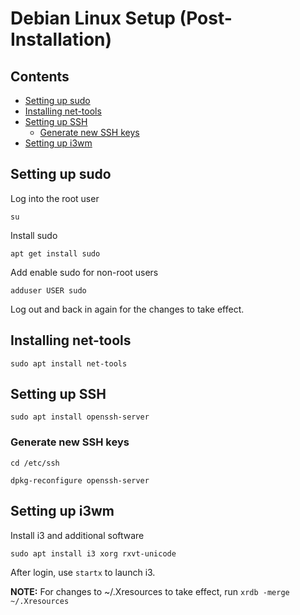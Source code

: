 # Debian Linux Setup (Post-Installation)

## Contents

- [Setting up sudo](#setting-up-sudo)
- [Installing net-tools](#installing-net-tools)
- [Setting up SSH](#setting-up-ssh)
  - [Generate new SSH keys](#generate-new-ssh-keys)
- [Setting up i3wm](#setting-up-i3wm)

## Setting up sudo

Log into the root user

`su`

Install sudo

`apt get install sudo`

Add enable sudo for non-root users

`adduser USER sudo`

Log out and back in again for the changes to take effect.

## Installing net-tools

`sudo apt install net-tools`

## Setting up SSH

`sudo apt install openssh-server`

### Generate new SSH keys

`cd /etc/ssh`

`dpkg-reconfigure openssh-server`

## Setting up i3wm

Install i3 and additional software

`sudo apt install i3 xorg rxvt-unicode`

After login, use `startx` to launch i3.

**NOTE:** For changes to ~/.Xresources to take effect, run `xrdb -merge ~/.Xresources`
